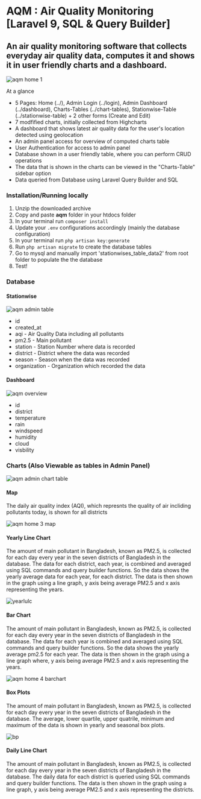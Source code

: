 # AQM : Air Quality Monitoring [Laravel 9, SQL & Query Builder]
## An air quality monitoring software that collects everyday air quality data, computes it and shows it in user friendly charts and a dashboard. 

![aqm home 1](https://user-images.githubusercontent.com/24864973/210167997-b56677bd-f06f-4442-8030-e649af3b229c.png)

At a glance 
* 5 Pages: Home (../), Admin Login (../login), Admin Dashboard (../dashboard), Charts-Tables (../chart-tables), Stationwise-Table (../stationwise-table) + 2 other forms (Create and Edit)
* 7 modfified charts, initially collected from Highcharts
* A dashboard that shows latest air quality data for the user's location detected using geolocation
* An admin panel access for overview of computed charts table
* User Authentication for access to admin panel 
* Database shown in a user friendly table, where you can perform CRUD operations
* The data that is shown in the charts can be viewed in the "Charts-Table" sidebar option
* Data queried from Database using Laravel Query Builder and SQL

### Installation/Running locally
1. Unzip the downloaded archive
2. Copy and paste **aqm** folder in your htdocs folder
3. In your terminal run `composer install`
4. Update your `.env` configurations accordingly (mainly the database configuration)
5. In your terminal run `php artisan key:generate`
6. Run `php artisan migrate` to create the database tables 
7. Go to mysql and manually import 'stationwises_table_data2' from root folder to populate the the database
8. Test!

### Database

#### Stationwise

![aqm admin table](https://user-images.githubusercontent.com/24864973/210167991-876999e8-b87c-4e9e-9267-e7c23934ba17.png)

* id
* created_at 
* aqi - Air Quality Data including all pollutants
* pm2.5 - Main pollutant
* station - Station Number where data is recorded
* district - District where the data was recorded
* season - Season when the data was recorded 
* organization - Organization which recorded the data

#### Dashboard

![aqm overview](https://user-images.githubusercontent.com/24864973/210167953-e3389cd3-5551-4680-941c-e4304c41915e.png)

 * id
 * district
 * temperature
 * rain
 * windspeed 
 * humidity  
 * cloud
 * visbility         

### Charts (Also Viewable as tables in Admin Panel)

![aqm admin chart table](https://user-images.githubusercontent.com/24864973/210168075-7e337ca6-0ca9-48f4-8eac-a7546a16a6cb.png)

#### Map
The daily air quality index (AQI), which represnts the quality of air incliding pollutants today, is shown for all districts

![aqm home 3 map](https://user-images.githubusercontent.com/24864973/210167840-b455e179-a859-44c1-8b35-92fa2788bbe1.png)

#### Yearly Line Chart
The amount of main pollutant in Bangladesh, known as PM2.5, is collected for each day every year in the seven districts of Bangladesh in the database. The data for each district, each year, is combined and averaged using SQL commands and query builder functions. So the data shows the yearly average data for each year, for each district. The data is then shown in the graph using a line graph, y axis being average PM2.5 and x axis representing the years.

![yearlulc](https://user-images.githubusercontent.com/24864973/210167847-422ea341-00d2-4f15-81d9-1f2ff15987b0.png)

#### Bar Chart
The amount of main pollutant in Bangladesh, known as PM2.5, is collected for each day every year in the seven districts of Bangladesh in the database. The data for each year is combined and averaged using SQL commands and query builder functions. So the data shows the yearly average pm2.5 for each year. The data is then shown in the graph using a line graph where, y axis being average PM2.5 and x axis representing the years.

![aqm home 4 barchart](https://user-images.githubusercontent.com/24864973/210168021-ae3346e4-639a-47b2-b7c6-caec53e99811.png)

#### Box Plots
The amount of main pollutant in Bangladesh, known as PM2.5, is collected for each day every year in the seven districts of Bangladesh in the database. The average, lower quartile, upper quatrile, minimum and maximum of the data is shown in yearly and seasonal box plots.

![bp](https://user-images.githubusercontent.com/24864973/210167903-899edde4-8ee4-4499-8365-93910f9aa328.png)

#### Daily Line Chart
The amount of main pollutant in Bangladesh, known as PM2.5, is collected for each day every year in the seven districts of Bangladesh in the database. The daily data for each district is queried using SQL commands and query builder functions. The data is then shown in the graph using a line graph, y axis being average PM2.5 and x axis representing the districts.





